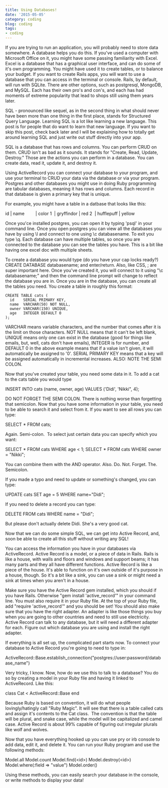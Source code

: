 ```yaml
---
title: Using Databases!
date: '2015-05-05'
category: coding
blog: coding
tags:
- coding
---
```


If you are trying to run an application, you will probably need to store data somewhere. A database helps you do this. If you've used a computer with Microsoft Office on it, you might have some passing familiarity with Excel. Excel is a database that has a graphical user interface, and can do some of it's own programming. You might have used it to create tables, or to balance your budget. If you want to create Rails apps, you will want to use a database that you can access in the terminal or console. Rails, by default, will run with SQLite. There are other options, such as postgresql, MongoDB, and MySQL. Each has their own pro's and con's, and each has had moments of extreme popularity that lead to shops still using them years later.

SQL - pronounced like sequel, as in the second thing in what should never have been more than one thing in the first place, stands for Structured Query Language. Learning SQL is a lot like learning a new language. This post is for people that do want to learn that new language. If you want to skip this post, check back later and I will be explaining how to totally get around learning SQL and just write out stuff directly into your app.

<!--more-->

SQL is a database that has rows and columns. You can perform CRUD on them. CRUD isn't as bad as it sounds. It stands for "Create, Read, Update, Destroy." Those are the actions you can perform in a database. You can create data, read it, update it, and destroy it.

Using ActiveRecord you can connect your database to your program, and use your terminal to CRUD your data via the database or via your program. Postgres and other databases you might use in doing Ruby programming are tabular databases, meaning it has rows and columns. Each record in that database is given a primary key that is unique.

For example, you might have a table in a datbase that looks like this:

id | name         | color
1  | gryffindor | red
2  | hufflepuff | yellow

Once you'ce installed postgres, you can open it by typing 'psql' in your command line. Once you open postgres you can view all the databases you have by using \l and connect to one using \c databasename. To exit you type \q. Each database can have multiple tables, so once you are connected to the database you can see the tables you have. This is a bit like having one excel doc with multiple sheets.

To create a database you would type (do you have your cap locks ready?) CREATE DATABASE databasename; and enter/return. Also, like CSS, ; are super important here. Once you've created it, you will connect to it using "\c databasename;" and then the command line prompt will change to reflect the database you are in. Once you are in the database, you can create all the tables you need. You create a table in roughly this format:
<pre><code>CREATE TABLE cats (
  id    SERIAL PRIMARY KEY,
  name  VARCHAR(50) NOT NULL,
  owner VARCHAR(150) UNIQUE,
  age   INTEGER DEFAULT 0
);</code></pre>
VARCHAR means variable characters, and the number that comes after it is the limit on those characters. NOT NULL means that it can't be left blank, UNIQUE means only one can exist in the database (good for things like emails, but, well, cats don't have emails), INTEGER is for number, and DEFAULT 0 in the above example means that if a value isn't given, it will automatically be assigned to '0'. SERIAL PRIMARY KEY means that a key will be assigned automatically in incremental increases. ALSO: NOTE THE SEMI COLON.

Now that you've created your table, you need some data in it. To add a cat to the cats table you would type

INSERT INTO cats (name, owner, age) VALUES ('Didi', 'Nikki", 4);

DO NOT FORGET THE SEMI COLON. There is nothing worse than forgetting that semicolon. Now that you have some information in your table, you need to be able to search it and select from it. If you want to see all rows you can type:

SELECT * FROM cats;

Again. Semi-colon.  To select just certain data you can specify which you want:

SELECT * FROM cats WHERE age &lt; 1;
SELECT * FROM cats WHERE owner = "Nikki";

You can combine them with the AND operator. Also. Do. Not. Forget. The. Semicolon.

If you made a typo and need to update or something's changed, you can type:

UPDATE cats SET age = 5 WHERE name="Didi";

If you need to delete a record you can type:

DELETE FROM cats WHERE name = "Didi";

But please don't actually delete Didi. She's a very good cat.

Now that we can do some simple SQL, we can get into Active Record, and, soon be able to create all this stuff without writing any SQL!

You can access the information you have in your databases via ActiveRecord. Active Record is a model, or a piece of data in Rails. Rails is like a house, with walls and floors and windows and support beams; it has many parts and they all have different functions. Active Record is like a piece of the house. It's able to function on it's own outside of it's purpose in a house, though. So it's a bit like a sink, you can use a sink or might need a sink at times when you aren't in a house.

Make sure you have the Active Record gem installed, which you should if you have Rails. Otherwise "gem install 'active_record'" in your command line. You must also require it in your Ruby file. At the top of your Ruby file, add "require 'active_record'" and you should be set! You should also make sure that you have the right adapter. An adapter is like those things you buy when you are going to other countries and need to still use electricity. Active Record can talk to any database, but it will need a different adapter for each. Figure out which database you are using and install the right adapter.

If everything is all set up, the complicated part starts now. To connect your database to Active Record you're going to need to type in:

ActiveRecord::Base.establish_connection("postgres://user:password/database_name")

Very tricky, I know. Now, how do we use this to talk to a database? You do so by creating a model in your Ruby file and having it linked to ActiveRecord. Like this:

class Cat &lt; ActiveRecord::Base
end

Because Ruby is based on convention, it will do what people lovingly/hatingly call "Ruby Magic". It will see that there is a table called cats and assign it's contents to the Cat class.  The convention is that the table will be plural, and snake case, while the model will be capitalized and camel case. Active Record is about 99% capable of figuring out irregular plurals like wolf and wolves.

Now that you have everything hooked up you can use pry or irb console to add data, edit it, and delete it. You can run your Ruby program and use the following methods:

Model.all
Model.count
Model.find(&lt;id&gt;)
Model.destroy(&lt;id&gt;)
Model.where(:field =&gt; "value")
Model.order()

Using these methods, you can easily search your database in the console, or write methods to display your data!
